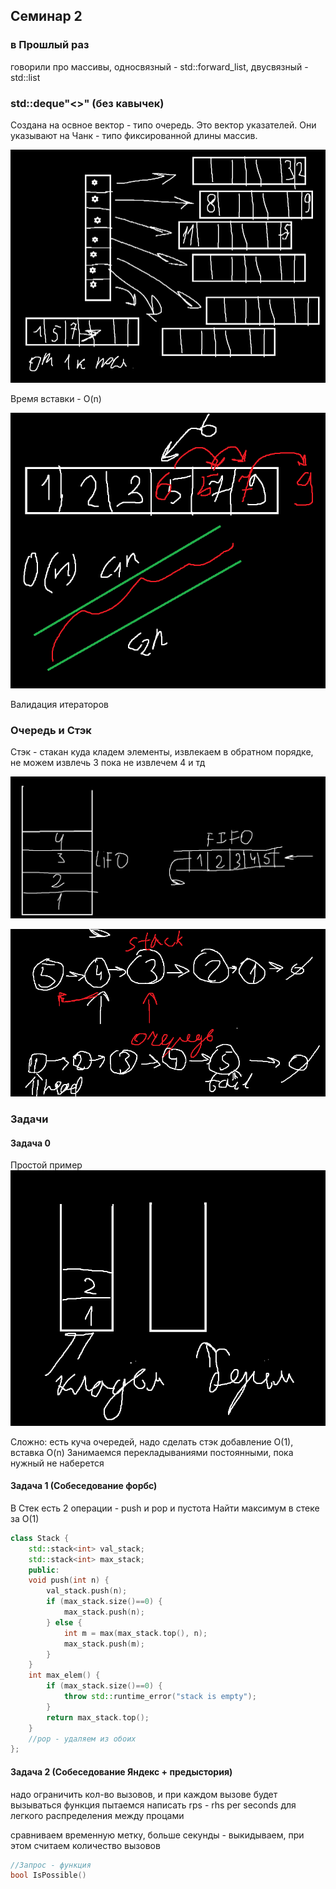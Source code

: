 ## Семинар 2

### в Прошлый раз
говорили про массивы, односвязный - std::forward_list, двусвязный - std::list

### std::deque"<>" (без кавычек)

Создана на освное вектор - типо очередь. Это вектор указателей. Они указывают на Чанк - типо фиксированной длины массив.

![alt text](image.png)

Время вставки - O(n)

![alt text](image-2.png)

Валидация итераторов

### Очередь и Стэк

Стэк - стакан куда кладем элементы, извлекаем в обратном порядке, не можем извлечь 3 пока не извлечем 4 и тд

![alt text](image-1.png)

![alt text](image-3.png)

### Задачи

#### Задача 0

Простой пример
![alt text](image-4.png)

Сложно: есть куча очередей, надо сделать стэк добавление O(1), вставка O(n)
Занимаемся перекладываниями постоянными, пока нужный не наберется

#### Задача 1 (Собеседование форбс)

В Стек есть 2 операции - push и pop и пустота
Найти максимум в стеке за O(1)

```cpp
class Stack {
    std::stack<int> val_stack;
    std::stack<int> max_stack;
    public:
    void push(int n) {
        val_stack.push(n);
        if (max_stack.size()==0) {
            max_stack.push(n);
        } else { 
            int m = max(max_stack.top(), n);
            max_stack.push(m);
        }
    }
    int max_elem() {
        if (max_stack.size()==0) {
            throw std::runtime_error("stack is empty");
        }
        return max_stack.top();
    }
    //pop - удаляем из обоих
};
```

#### Задача 2 (Собеседование Яндекс + предыстория)
надо ограничить кол-во вызовов, и при каждом вызове будет вызываться функция
пытаемся написать rps - rhs per seconds для легкого распределения между процами 

сравниваем временную метку, больше секунды - выкидываем, при этом считаем количество вызовов
```cpp
//Запрос - функция
bool IsPossible()
```


